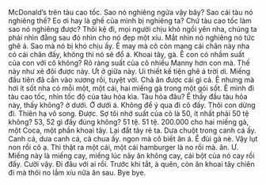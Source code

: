 McDonald’s trên tàu cao tốc. Sao nó nghiêng ngửa vậy bây? Sao cái tàu nó nghiêng thế? Eo ơi hay là ghế của mình bị nghiêng ta? Chứ tàu cao tốc làm sao nó nghiêng được? Thôi kệ đi, mọi người chịu khó ngồi yên nha, chúng ta phải nhìn đằng sau đó nhìn cho nó đẹp một xíu. Mắt nhìn nó nghiêng nó tức ghê á. Sao mà nó bị khó chịu ấy. Ê may mà cô còn mang cái chân này nha có cái chân đấy, không thì nó sẽ đổ á. Khoai tây, gà. Ê con có nhầm suất của con với cô không? Rõ ràng suất của cô nhiều Manny hơn con mà. Thế này như xẻ đôi được này. Ưt ở giữa này. Ui thiết kế tiện ghê á trời ơi. Miếng đầu tiên đã cắn vào xương rồi, tuyệt vời. Chả ăn được cái gì cả. Ê nhưng mà hơi ít sốt nha có mỗi một, một cái, hai miếng gà trong một gói sốt. Ê mình đi tàu cao tốc, nhìn tốc độ của tàu hỏa kìa. Tàu hỏa đâu? Ê thấy đầu tàu hỏa này, thấy không? ở dưới. Ở dưới á. Không để ý qua đi cô đấy. Thôi con dừng đi. Thiên hạ vô song. Được. Sợ tôi nhớ suất của cô là 50, ít nhất phải 50 tệ không? 53, 52 gì đấy đúng không? 51 tệ. 51 tệ. 200.000 cho hai miếng gà, một Coca, một phần khoai tây. Lại đắt tây rẻ ta. Dưa chuột trong canh cá ấy. Canh cá, dưa canh cá, cà chua ấy. ngon mà cô biết ăn á. Ê đùi gà nè. Vậy lụt non rồi cô ạ. Thì thật ra một cái, một cái hamburger là no rồi mà. ăn. Ư. Miếng này là miếng cay, miếng lúc nãy ăn không cay, cái bột của nó cay rồi đấy. Cười vậy. Đi đâu với ai rồi. Trước khi tắt, à quên, còn ăn khoai tây chiên đi mà thôi no lắm xíu nữa ăn sau. Bye bye.